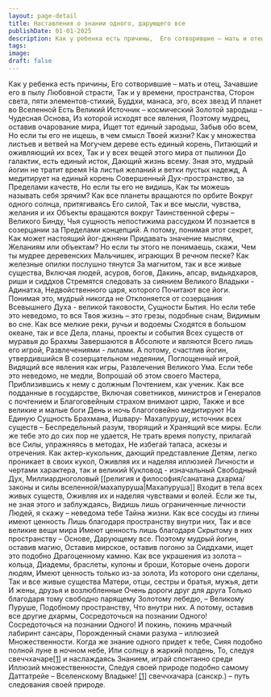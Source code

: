 ```yaml
---
layout: page-detail
title: Наставления о знании одного, дарующего все
publishDate: 01-01-2025
description: Как у ребенка есть причины,  Его сотворившие – мать и отец,  Зачавшие его в пылу  Любовной страсти,  Так и у времени, пространства,  Сторон света, пяти элементов-стихий,  Буддхи, манаса, эго, всех звезд...
tags:
image:
draft: false
---
```

Как у ребенка есть причины,  Его сотворившие – мать и отец,  Зачавшие его в пылу  Любовной страсти,  Так и у времени, пространства,  Сторон света, пяти элементов-стихий,  Буддхи, манаса, эго, всех звезд  И планет во Вселенной  Есть Великий Источник – космический  Золотой зародыш - Чудесная Основа,  Из которой исходят все явления,  Поэтому мудрец, оставив очарование мира,  Ищет тот единый зародыш,  Забыв обо всем,  Но если ты его не ищешь, в чем смысл  Твоей жизни?  Как у множества листьев и ветвей на  Могучем дереве есть единый корень,  Питающий и оживляющий их всех,  Так и у всех вещей этого мира от пылинки  До галактик, есть единый исток,  Дающий жизнь всему.  Зная это, мудрый йогин не тратит время  На листья желаний и ветки пустых надежд,  А медитирует на единый корень  Совершенный Дух-пространство, за  Пределами качеств,  Но если ты его не видишь,  Как ты можешь называть себя зрячим?  Как все планеты вращаются по орбите  Вокруг одного солнца, притягиваясь  Его силой,  Так и все мысли, чувства, желания и их  Объекты вращаются вокруг  Таинственной сферы – Великого Бинду,  Чья сущность непостижима рассудком  И познается в созерцании за  Пределами концепций.  А потому, понимая этот секрет,  Как может настоящий йог-джняни  Придавать значение мыслям,  Желаниям или объектам?  Но если ты этого не понимаешь, скажи,  Чем ты мудрее деревенских  Мальчишек, играющих  В речном песке?  Как железные опилки послушно тянутся  За магнитом, так и все живые существа,  Включая людей, асуров, богов,  Дакинь, апсар, видьядхаров, риши и сиддхов  Стремятся следовать за сиянием  Великого Владыки  \- Адинатха,  Недвойственного царя, которого  Почитают все йоги.  Понимая это, мудрый никогда не  Отклоняется от созерцания Всевышнего  Духа - великой таковости,  Сущности Бытия.  Но если тебе это неведомо, то вся  Твоя жизнь – это грезы, подобные снам,  Видимым во сне.  Как все мелкие реки, ручьи и водоемы Сходятся в большом океане, так и все  Дела, планы, проекты и события  Всех существ от муравья до Брахмы  Завершаются в Абсолюте и являются  Всего лишь его игрой,  Развлечениями - лилами.  А потому, счастлив йогин, утвердившийся  В созерцательном недеянии,  Поглощенный игрой,  Видящий все явления как игры,  Развлечения Великого Ума.  Если тебе это неведомо, не медли,  Вопрошай об этом своего Мастера,  Приблизившись к нему с должным  Почтением, как ученик.  Как все подданные в государстве,  Включая советников, министров и  Генералов с почтением и  Благоговейным страхом внимают царю,  Также и все великие и малые боги  День и ночь благоговейно медитируют  На Единую Сущность Брахмана, Ишвару-  Махапурушу, источник всех существ – Беспредельный разум, творящий и  Хранящий все миры.  Если же тебе это до сих пор не удается,  Не трать время попусту, прилагай все  Силы, упражняясь в методах,  Не избегай тапаса, аскезы и отречения.  Как актер-кукольник, дающий представление  Детям, легко проникает в своих кукол,  Оживляя их и наделяя иллюзией  Личности и чертами характера, так и великий  Кукловод - изначальный Свободный Дух,  Миллиардноголовый [[религия и философия/санатана дхарма/законы и силы вселенной/махапуруша|Махапуруша]]  Входит в тела всех живых существ,  Оживляя их и наделяя чувствами и волей.  Если же ты, не зная этого и заблуждаясь,  Видишь лишь ограниченные личности  Людей, я скажу – неведома тебе  Тайна жизни.  Как все сосуды из глины имеют ценность  Лишь благодаря пространству внутри них,  Так и все великие вещи мира  Имеют ценность лишь благодаря  Скрытому в них пространству – Основе,  Дарующему все.  Поэтому мудрый йогин, оставив магию,  Оставив мирское, оставив погоню за  Сиддхами, ищет это подобно  Драгоценному камню.  Как все украшения из золота – кольца,  Диадемы, браслеты, кулоны и броши,  Которые очень дороги людям,  Имеют ценность только из-за золота,  Из которого они сделаны,  Так и все живые существа  Матери, отцы, сестры и братья, мужья, дети  И жены, друзья и возлюбленные  Очень дороги друг для друга  Только благодаря тому свободно парящему  Золотому лебедю, – Великому Пуруше,  Подобному пространству,  Что внутри них.  А потому, оставив все другие дхармы,  Сосредоточься на познании Одного!  Сосредоточься на познании Одного!  И покинь, покинь мрачный лабиринт сансары,  Порожденный снами разума – иллюзией  Множественности.  Когда же знание одного придет к тебе,  Сияя подобно полной луне в ночном небе,  Или солнцу в жаркий полдень, То, следуя свеччхачаре[\[1\]](#%5Fftn1) и наслаждаясь  Знанием, играй спонтанно среди  Иллюзий множественности,  Следуя своей природе подобно самому  Даттатрейе – Вселенскому Владыке! [\[1\]](#%5Fftnref1) свеччхачара (санскр.) – путь следования своей природе.
  
